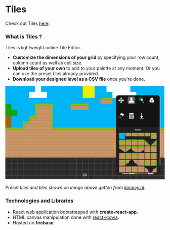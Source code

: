 # Tiles
Check out Tiles [here](https://tiles-33e7f.web.app/).

### What is Tiles ? 

Tiles is lightweight online Tile Editor. 
- **Customize the dimensions of your grid** by specifying your row count,
column count as well as cell size.
- **Upload tiles of your own** to add to your palette at any moment. Or you can use the preset tiles already provided.
- **Download your designed level as a CSV file** once you're done. 

![](Design/demo.png)

*Preset tiles and tiles shown on image above gotten from [kenney.nl](https://kenney.nl)*. 

### Technologies and Libraries

- React web application bootstrapped with **create-react-app**.
- HTML canvas manipulation done with [react-konva](https://konvajs.org/docs/react/index.html).
- Hosted on **firebase**.
